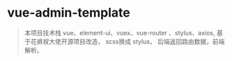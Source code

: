 # vue-admin-template

> 本项目技术栈 vue、element-ui、vuex、vue-router 、stylus、axios, 基于花裤衩大佬开源项目改造， scss换成 stylus， 后端返回路由数据，前端解析。